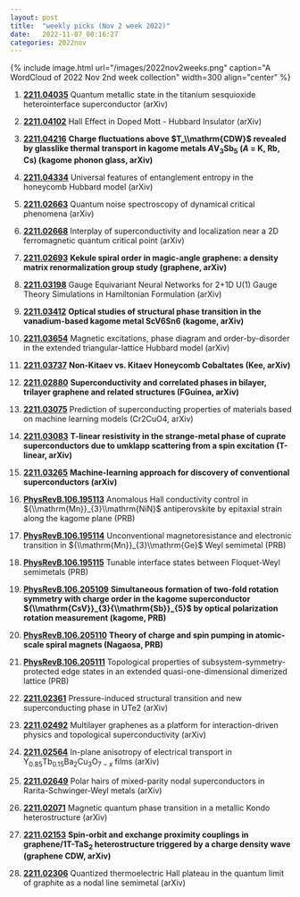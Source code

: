```yaml
---
layout: post
title:  "weekly picks (Nov 2 week 2022)"
date:   2022-11-07 00:16:27
categories: 2022nov
---
```


{% include image.html url="/images/2022nov2weeks.png" caption="A WordCloud of 2022 Nov 2nd week collection" width=300 align="center" %}



1. **[2211.04035](http://arxiv.org/abs/2211.04035)** Quantum metallic state in the titanium sesquioxide heterointerface superconductor (arXiv)

1. **[2211.04102](http://arxiv.org/abs/2211.04102)** Hall Effect in Doped Mott - Hubbard Insulator (arXiv)

1. **[2211.04216](http://arxiv.org/abs/2211.04216)** **Charge fluctuations above $T_\\mathrm{CDW}$ revealed by glasslike thermal transport in kagome metals $A$V$_3$Sb$_5$ ($A$ = K, Rb, Cs) (kagome phonon glass, arXiv)**

1. **[2211.04334](http://arxiv.org/abs/2211.04334)** Universal features of entanglement entropy in the honeycomb Hubbard model (arXiv)


1. **[2211.02663](http://arxiv.org/abs/2211.02663)** Quantum noise spectroscopy of dynamical critical phenomena (arXiv)

1. **[2211.02668](http://arxiv.org/abs/2211.02668)** Interplay of superconductivity and localization near a 2D ferromagnetic quantum critical point (arXiv)

1. **[2211.02693](http://arxiv.org/abs/2211.02693)** **Kekule spiral order in magic-angle graphene: a density matrix renormalization group study (graphene, arXiv)**

1. **[2211.03198](http://arxiv.org/abs/2211.03198)** Gauge Equivariant Neural Networks for 2+1D U(1) Gauge Theory Simulations in Hamiltonian Formulation (arXiv)

1. **[2211.03412](http://arxiv.org/abs/2211.03412)** **Optical studies of structural phase transition in the vanadium-based kagome metal ScV6Sn6 (kagome, arXiv)**

1. **[2211.03654](http://arxiv.org/abs/2211.03654)** Magnetic excitations, phase diagram and order-by-disorder in the extended triangular-lattice Hubbard model (arXiv)

1. **[2211.03737](http://arxiv.org/abs/2211.03737)** **Non-Kitaev vs. Kitaev Honeycomb Cobaltates (Kee, arXiv)**

1. **[2211.02880](http://arxiv.org/abs/2211.02880)** **Superconductivity and correlated phases in bilayer, trilayer graphene and related structures (FGuinea, arXiv)**

1. **[2211.03075](http://arxiv.org/abs/2211.03075)** Prediction of superconducting properties of materials based on machine learning models (Cr2CuO4, arXiv)

1. **[2211.03083](http://arxiv.org/abs/2211.03083)** **T-linear resistivity in the strange-metal phase of cuprate superconductors due to umklapp scattering from a spin excitation (T-linear, arXiv)**

1. **[2211.03265](http://arxiv.org/abs/2211.03265)** **Machine-learning approach for discovery of conventional superconductors (arXiv)**




1. **[PhysRevB.106.195113](https://link.aps.org/doi/10.1103/PhysRevB.106.195113)** Anomalous Hall conductivity control in ${\\mathrm{Mn}}_{3}\\mathrm{NiN}$ antiperovskite by epitaxial strain along the kagome plane (PRB)

1. **[PhysRevB.106.195114](https://link.aps.org/doi/10.1103/PhysRevB.106.195114)** Unconventional magnetoresistance and electronic transition in ${\\mathrm{Mn}}_{3}\\mathrm{Ge}$ Weyl semimetal (PRB)

1. **[PhysRevB.106.195115](https://link.aps.org/doi/10.1103/PhysRevB.106.195115)** Tunable interface states between Floquet-Weyl semimetals (PRB)

1. **[PhysRevB.106.205109](https://link.aps.org/doi/10.1103/PhysRevB.106.205109)** **Simultaneous formation of two-fold rotation symmetry with charge order in the kagome superconductor ${\\mathrm{CsV}}_{3}{\\mathrm{Sb}}_{5}$ by optical polarization rotation measurement (kagome, PRB)**

1. **[PhysRevB.106.205110](https://link.aps.org/doi/10.1103/PhysRevB.106.205110)** **Theory of charge and spin pumping in atomic-scale spiral magnets (Nagaosa, PRB)**

1. **[PhysRevB.106.205111](https://link.aps.org/doi/10.1103/PhysRevB.106.205111)** Topological properties of subsystem-symmetry-protected edge states in an extended quasi-one-dimensional dimerized lattice (PRB)



1. **[2211.02361](http://arxiv.org/abs/2211.02361)** Pressure-induced structural transition and new superconducting phase in UTe2 (arXiv)

1. **[2211.02492](http://arxiv.org/abs/2211.02492)** Multilayer graphenes as a platform for interaction-driven physics and topological superconductivity (arXiv)

1. **[2211.02564](http://arxiv.org/abs/2211.02564)** In-plane anisotropy of electrical transport in Y$_{0.85}$Tb$_{0.15}$Ba$_2$Cu$_3$O$_{7-x}$ films (arXiv)

1. **[2211.02649](http://arxiv.org/abs/2211.02649)** Polar hairs of mixed-parity nodal superconductors in Rarita-Schwinger-Weyl metals (arXiv)

1. **[2211.02071](http://arxiv.org/abs/2211.02071)** Magnetic quantum phase transition in a metallic Kondo heterostructure (arXiv)

1. **[2211.02153](http://arxiv.org/abs/2211.02153)** **Spin-orbit and exchange proximity couplings in graphene/1T-TaS$_2$ heterostructure triggered by a charge density wave (graphene CDW, arXiv)**

1. **[2211.02306](http://arxiv.org/abs/2211.02306)** Quantized thermoelectric Hall plateau in the quantum limit of graphite as a nodal line semimetal (arXiv)









